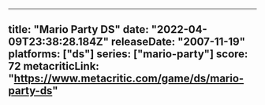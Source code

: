 
---
title: "Mario Party DS"
date: "2022-04-09T23:38:28.184Z"
releaseDate: "2007-11-19"
platforms: ["ds"]
series: ["mario-party"]
score: 72
metacriticLink: "https://www.metacritic.com/game/ds/mario-party-ds"
---
